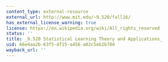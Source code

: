 ```yaml
---
content_type: external-resource
external_url: http://www.mit.edu/~9.520/fall16/
has_external_license_warning: true
license: https://en.wikipedia.org/wiki/All_rights_reserved
status: ''
title: _9.520 Statistical Learning Theory and Applications_
uid: 66e4aa2b-63f5-4f15-a456-a02c5eb2b70d
wayback_url: ''
---
```

